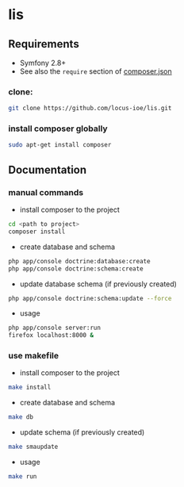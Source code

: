 lis
===

## Requirements

* Symfony 2.8+
* See also the `require` section of [composer.json](composer.json)

### clone:
```bash
git clone https://github.com/locus-ioe/lis.git
```

### install composer globally
```bash
sudo apt-get install composer
```

## Documentation

### manual commands

- install composer to the project
```bash
cd <path to project>
composer install
```

- create database and schema
```bash
php app/console doctrine:database:create
php app/console doctrine:schema:create
```

- update database schema (if previously created)
```bash
php app/console doctrine:schema:update --force
```

- usage
```bash
php app/console server:run
firefox localhost:8000 &
```
### use makefile

- install composer to the project
```bash
make install
```

- create database and schema
```bash
make db
```

- update schema (if previously created)
```bash
make smaupdate
```

- usage
```bash
make run
```
